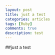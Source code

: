 ```yaml
---
layout: post
title: just a test
categories: articles
tags: [Ruby]
comments: true
description: test
---
```


##just a test
